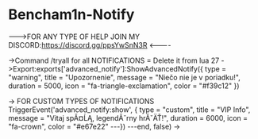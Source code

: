 # Bencham1n-Notify



--->FOR ANY TYPE OF HELP JOIN MY DISCORD:https://discord.gg/ppsYwSnN3R <----


->Command /tryall for all NOTIFICATIONS = Delete it from lua 27
->Export:exports['advanced_notify']:ShowAdvancedNotify({
    type = "warning",
    title = "Upozornenie",
    message = "Niečo nie je v poriadku!",
    duration = 5000,
    icon = "fa-triangle-exclamation",
    color = "#f39c12"
})

 -> FOR CUSTOM TYPES OF NOTIFICATIONS
   TriggerEvent('advanced_notify:show', {
 type = "custom",
 title = "VIP Info",
 message = "Vitaj spĂ¤ĹĄ, legendĂˇrny hrĂˇÄŤ!",
 duration = 6000,
 icon = "fa-crown",
color = "#e67e22"
---})
---end, false)
->
